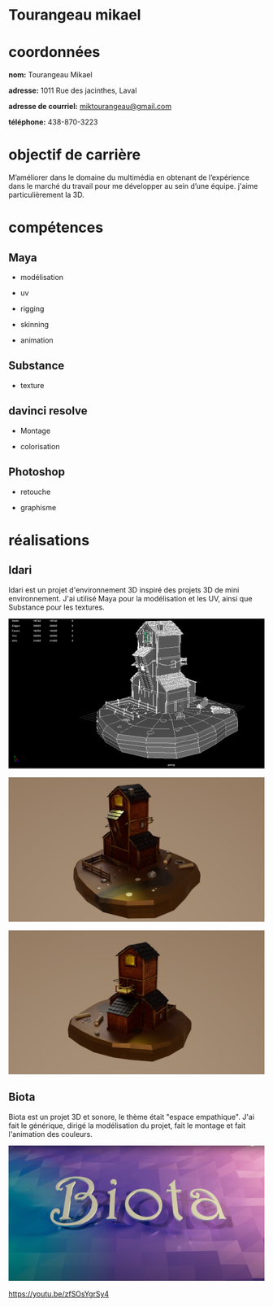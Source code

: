 # Tourangeau mikael

# coordonnées

**nom:** Tourangeau Mikael

**adresse:** 1011 Rue des jacinthes, Laval

**adresse de courriel:** miktourangeau@gmail.com

**téléphone:** 438-870-3223

# objectif de carrière

M’améliorer dans le domaine du multimédia en obtenant de l’expérience dans le marché du travail pour me développer au sein d’une équipe. j'aime particulièrement la 3D.

# compétences

## Maya 

- modélisation

- uv

- rigging

- skinning

- animation

## Substance

- texture

## davinci resolve

- Montage

- colorisation

## Photoshop

- retouche

- graphisme


# réalisations

## Idari

 Idari est un projet d'environnement 3D inspiré des projets 3D de mini environnement. J'ai utilisé Maya pour la modélisation et les UV, ainsi que Substance pour les textures.

![alt text](media/img/etape.PNG)

![alt text](media/img/rendu_1.png)

![alt text](media/img/rendu_2.jpg)

## Biota

Biota est un projet 3D et sonore, le thème était "espace empathique". J'ai fait le générique, dirigé la modélisation du projet, fait le montage et fait l'animation des couleurs.

[![img BIOTA](media/img/biota.PNG)](https://youtu.be/zfSOsYgrSy4)

https://youtu.be/zfSOsYgrSy4




